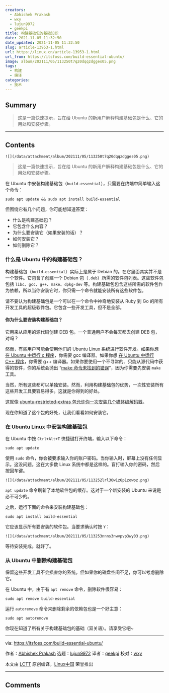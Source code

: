 ```yaml
---
creators:
  - Abhishek Prakash
  - wxy
  - lujun9972
  - geekpi
title: 构建基础包的基础知识
date: 2021-11-05 11:32:50
date_updated: 2021-11-05 11:32:50
slug: article-13953-1.html
url: https://linux.cn/article-13953-1.html
url_from: https://itsfoss.com/build-essential-ubuntu/
image: album/202111/05/113250t7q20dqqzdgges05.png
tags:
  - 构建
  - 编译
categories:
  - 技术
---
```


## Summary

> 这是一篇快速提示，旨在给 Ubuntu 的新用户解释构建基础包是什么、它的用处和安装步骤。

***

<!-- more -->

## Contents

`![](/data/attachment/album/202111/05/113250t7q20dqqzdgges05.png)`

> 
> 这是一篇快速提示，旨在给 Ubuntu 的新用户解释构建基础包是什么、它的用处和安装步骤。
> 
> 
> 

在 Ubuntu 中安装构建基础包（`build-essential`），只需要在终端中简单输入这个命令：

```shell
sudo apt update && sudo apt install build-essential
```

但围绕它有几个问题，你可能想知道答案：

* 什么是构建基础包？
* 它包含什么内容？
* 为什么要安装它（如果安装的话）？
* 如何安装它？
* 如何删除它？

### 什么是 Ubuntu 中的构建基础包？

构建基础包（`build-essential`）实际上是属于 Debian 的。在它里面其实并不是一个软件。它包含了创建一个 Debian 包（`.deb`）所需的软件包列表。这些软件包包括 `libc`、`gcc`、`g++`、`make`、`dpkg-dev` 等。构建基础包包含这些所需的软件包作为依赖，所以当你安装它时，你只需一个命令就能安装所有这些软件包。

请不要认为构建基础包是一个可以在一个命令中神奇地安装从 Ruby 到 Go 的所有开发工具的超级软件包。它包含一些开发工具，但不是全部。

#### 你为什么要安装构建基础包？

它用来从应用的源代码创建 DEB 包。一个普通用户不会每天都去创建 DEB 包，对吗？

然而，有些用户可能会使用他们的 Ubuntu Linux 系统进行软件开发。如果你想 [在 Ubuntu 中运行 c 程序](https://itsfoss.com/run-c-program-linux/)，你需要 gcc 编译器。如果你想 [在 Ubuntu 中运行 C++ 程序](https://itsfoss.com/c-plus-plus-ubuntu/)，你需要 g++ 编译器。如果你要使用一个不寻常的、只能从源代码中获得的软件，你的系统会抛出 “[make 命令未找到的错误](https://itsfoss.com/make-command-not-found-ubuntu/)”，因为你需要先安装 `make` 工具。

当然，所有这些都可以单独安装。然而，利用构建基础包的优势，一次性安装所有这些开发工具要容易得多。这就是你得到的好处。

这就像 [ubuntu-restricted-extras 包允许你一次安装几个媒体编解码器](https://itsfoss.com/install-media-codecs-ubuntu/)。

现在你知道了这个包的好处，让我们看看如何安装它。

### 在 Ubuntu Linux 中安装构建基础包

在 Ubuntu 中按 `Ctrl+Alt+T` 快捷键打开终端，输入以下命令：

```shell
sudo apt update
```

使用 `sudo` 命令，你会被要求输入你的账户密码。当你输入时，屏幕上没有任何显示。这没问题。这在大多数 Linux 系统中都是这样的。盲打输入你的密码，然后按回车键。

`![](/data/attachment/album/202111/05/113252lrl36w1z6p1zowoz.png)`

`apt update` 命令刷新了本地软件包的缓存。这对于一个新安装的 Ubuntu 来说是必不可少的。

之后，运行下面的命令来安装构建基础包：

```shell
sudo apt install build-essential
```

它应该显示所有要安装的软件包。当要求确认时按 `Y`：

`![](/data/attachment/album/202111/05/113253nnns3nwvpvp3wy03.png)`

等待安装完成。就好了。

### 从 Ubuntu 中删除构建基础包

保留这些开发工具不会损害你的系统。但如果你的磁盘空间不足，你可以考虑删除它。

在 Ubuntu 中，由于有 `apt remove` 命令，删除软件很容易：

```shell
sudo apt remove build-essential
```

运行 `autoremove` 命令来删除剩余的依赖包也是一个好主意：

```shell
sudo apt autoremove
```

你现在知道了所有关于构建基础包的基础（双关语）。请享受它吧~

---

via: <https://itsfoss.com/build-essential-ubuntu/>

作者：[Abhishek Prakash](https://itsfoss.com/author/abhishek/) 选题：[lujun9972](https://github.com/lujun9972) 译者：[geekpi](https://github.com/geekpi) 校对：[wxy](https://github.com/wxy)

本文由 [LCTT](https://github.com/LCTT/TranslateProject) 原创编译，[Linux中国](https://linux.cn/) 荣誉推出

***

## Comments
